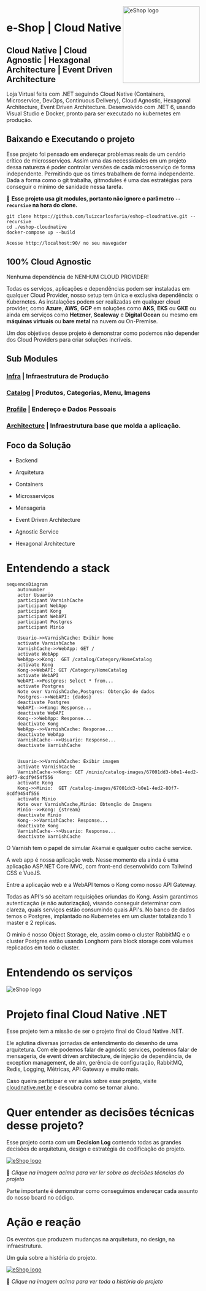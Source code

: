 <a href="https://cloudnative.net.br/?utm_source=github&utm_medium=image&utm_campaign=eshop-cloudnative">
   <img src="https://github.com/luizcarlosfaria/eshop-cloudnative/raw/main/docs/assets/eshop.webp" alt="eShop logo" title="eShopOnContainers" align="right" height="200" />
</a>

# e-Shop | Cloud Native 
## Cloud Native | Cloud Agnostic | Hexagonal Architecture | Event Driven Architecture

Loja Virtual feita com .NET seguindo Cloud Native (Containers, Microservice, DevOps, Continuous Delivery), Cloud Agnostic, Hexagonal Architecture, Event Driven Architecture. Desenvolvido com .NET 6, usando Visual Studio e Docker, pronto para ser executado no kubernetes em produção.

## Baixando e Executando o projeto

Esse projeto foi pensado em endereçar problemas reais de um cenário crítico de microsserviços. Assim uma das necessidades em um projeto dessa natureza é poder controlar versões de cada microsserviço de forma independente. Permitindo que os times trabalhem de forma independente. Dada a forma como o git trabalha, gitmodules é uma das estratégias para conseguir o mínimo de sanidade nessa tarefa.

🎯 **Esse projeto usa git modules, portanto não ignore o parâmetro `--recursive` na hora do clone.**

```
git clone https://github.com/luizcarlosfaria/eshop-cloudnative.git --recursive
cd ./eshop-cloudnative
docker-compose up --build

Acesse http://localhost:90/ no seu navegador
```
## 100% Cloud Agnostic

Nenhuma dependência de NENHUM CLOUD PROVIDER! 

Todas os serviços, aplicações e dependências podem ser instaladas em qualquer Cloud Provider, nosso setup tem única e exclusiva dependência: o Kubernetes.
As instalações podem ser realizadas em qualquer cloud provider, como **Azure**, **AWS**, **GCP** em soluções como **AKS**, **EKS** ou **GKE** ou ainda em serviços como **Hetzner**, **Scaleway** e **Digital Ocean** ou mesmo em **máquinas virtuais** ou **bare metal** na nuvem ou On-Premise.

Um dos objetivos desse projeto é demonstrar como podemos não depender dos Cloud Providers para criar soluções incríveis.

## Sub Modules

### [Infra](../../../eshop-cloudnative-infra) | Infraestrutura de Produção

### [Catalog](../../../eshop-cloudnative-catalog) | Produtos, Categorias, Menu, Imagens

### [Profile](../../../eshop-cloudnative-profile) | Endereço e Dados Pessoais

### [Architecture](../../../eshop-cloudnative-architecture) | Infraestrutura base que molda a aplicação.

## Foco da Solução

* Backend

* Arquitetura

* Containers

* Microsserviços

* Mensageria

* Event Driven Architecture
 
* Agnostic Service

* Hexagonal Architecture

# Entendendo a stack

```mermaid
sequenceDiagram
    autonumber
    actor Usuario
    participant VarnishCache
    participant WebApp
    participant Kong
    participant WebAPI
    participant Postgres
    participant Minio
    
    Usuario->>VarnishCache: Exibir home
    activate VarnishCache
    VarnishCache->>WebApp: GET /
    activate WebApp
    WebApp->>Kong:  GET /catalog/Category/HomeCatalog
    activate Kong
    Kong->>WebAPI: GET /Category/HomeCatalog
    activate WebAPI
    WebAPI->>Postgres: Select * from...
    activate Postgres
    Note over VarnishCache,Postgres: Obtenção de dados
    Postgres-->>WebAPI: {dados}
    deactivate Postgres
    WebAPI-->>Kong: Response...
    deactivate WebAPI
    Kong-->>WebApp: Response...
    deactivate Kong
    WebApp-->>VarnishCache: Response...    
    deactivate WebApp
    VarnishCache-->>Usuario: Response... 
    deactivate VarnishCache
    

    Usuario->>VarnishCache: Exibir imagem
    activate VarnishCache
    VarnishCache->>Kong: GET /minio/catalog-images/67001dd3-b0e1-4ed2-80f7-8cdf9454f556
    activate Kong
    Kong->>Minio:  GET /catalog-images/67001dd3-b0e1-4ed2-80f7-8cdf9454f556
    activate Minio
    Note over VarnishCache,Minio: Obtenção de Imagens
    Minio-->>Kong: {stream}
    deactivate Minio
    Kong-->>VarnishCache: Response...   
    deactivate Kong 
    VarnishCache-->>Usuario: Response...  
    deactivate VarnishCache
```

O Varnish tem o papel de simular Akamai e qualquer outro cache service. 

A web app é nossa aplicação web. Nesse momento ela ainda é uma aplicação ASP.NET Core MVC, com front-end desenvolvido com Tailwind CSS e VueJS.

Entre a aplicação web e a WebAPI temos o Kong como nosso API Gateway. 

Todas as API's só aceitam requisições oriundas do Kong. Assim garantimos autenticação (e não autorização), visando conseguir determinar com clareza, quais serviços estão consumindo quais API's. No banco de dados temos o Postgres, implantado no Kubernetes em um cluster totalizando 1 master e 2 replicas. 

O minio é nosso Object Storage, ele, assim como o cluster RabbitMQ e o cluster Postgres estão usando Longhorn para block storage com volumes replicados em todo o cluster.

# Entendendo os serviços

<img src="https://raw.githubusercontent.com/luizcarlosfaria/eshop-cloudnative/main/docs/assets/DiagramaVisio02.png" alt="eShop logo" title="eShopOnContainers"  />


# Projeto final Cloud Native .NET

Esse projeto tem a missão de ser o projeto final do Cloud Native .NET. 

Ele aglutina diversas jornadas de entendimento do desenho de uma arquitetura. Com ele podemos falar de agnóstic services, podemos falar de mensageria, de event driven architecture, de injeção de dependência, de exception management, de alm, gerência de configuração, RabbitMQ, Redis, Logging, Métricas, API Gateway e muito mais.

Caso queira participar e ver aulas sobre esse projeto, visite [cloudnative.net.br](https://cloudnative.net.br/?utm_source=github&utm_medium=markdown&utm_campaign=eshop-cloudnative) e descubra como se tornar aluno.

# Quer entender as decisões técnicas desse projeto?

Esse projeto conta com um **Decision Log** contendo todas as grandes decisões de arquitetura, design e estratégia de codificação do projeto. 

<a href="https://github.com/users/luizcarlosfaria/projects/2/views/2">
   <img src="https://github.com/luizcarlosfaria/eshop-cloudnative/raw/main/docs/assets/EShop-Cloud-Native-Decision-Log.png" alt="eShop logo" title="eShopOnContainers" align="center" />
</a>

 🚨 *Clique na imagem acima para ver ler sobre as decisões técncias do projeto*


Parte importante é demonstrar como conseguimos endereçar cada assunto do nosso board no código.

# Ação e reação 

Os eventos que produzem mudanças na arquitetura, no design, na infraestrutura. 

Um guia sobre a história do projeto.

<a href="https://github.com/luizcarlosfaria/eshop-cloudnative/blob/main/HISTORY.md">
   <img src="https://github.com/luizcarlosfaria/eshop-cloudnative/raw/main/docs/assets/EShop-Cloud-Native-AcaoReacao01.png" alt="eShop logo" title="eShopOnContainers" align="center" />
</a>

🚨  *Clique na imagem acima para ver toda a história do projeto*
